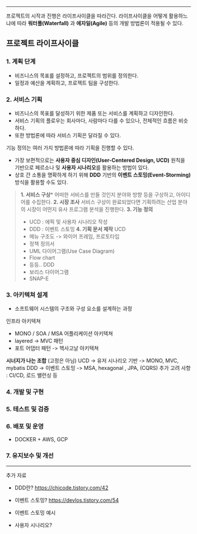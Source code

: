 
---

프로젝트의 시작과 진행은 라이프사이클을 따라간다.
라이프사이클을 어떻게 활용하느냐에 따라 **워터폴(Waterfall)** 과 **에자일(Agile)** 등의 개발 방법론이 적용될 수 있다.
## 프로젝트 라이프사이클
### 1. 계획 단계
+ 비즈니스의 목표를 설정하고, 프로젝트의 범위를 정의한다.
+ 일정과 예산을 계획하고, 프로젝트 팀을 구성한다.

### 2. 서비스 기획
+ 비즈니스의 목표를 달성하기 위한 제품 또는 서비스를 계획하고 디자인한다.
+ 서비스 기획의 플로우는 회사마다, 사람마다 다를 수 있으나, 전체적인 흐름은 비슷하다. 
+ 또한 방법론에 따라 서비스 기획은 달라질 수 있다.

기능 정의는 여러 가지 방법론에 따라 기획을 진행할 수 있다.
+ 가장 보편적으로는 **사용자 중심 디자인(User-Centered Design, UCD)** 원칙을 기반으로 페르소나 및 **사용자 시나리오**를 활용하는 방법이 있다.
+ 상호 간 소통을 명확하게 하기 위해 **DDD** 기반의 **이벤트 스토밍(Event-Storming)** 방식을 활용할 수도 있다.

>**1. 서비스 구상***
> 어떠한 서비스를 만들 것인지 분야와 방향 등을 구상하고, 아이디어를 수집한다.
>**2. 시장 조사**
> 서비스 구상이 완료되었다면 기획하려는 산업 분야의 시장이 어떤지 유사 프로그램 분석을 진행한다.
>**3. 기능 정의**
>- UCD : 에픽 및 사용자 시나리오 작성
>- DDD : 이벤트 스토밍 
>**4. 기획 문서 제작**
> UCD
> - 메뉴 구조도 -> 와이어 프레임, 프로토타입
> - 정책 정의서
> - UML 다이어그램(Use Case Diagram)
> - Flow chart
> - 등등..
> DDD
> - 보리스 다이어그램
> - SNAP-E
>

### 3. 아키텍쳐 설계
+ 소프트웨어 시스템의 구조와 구성 요소를 설계하는 과정

인프라 아키텍쳐
+ MONO  / SOA / MSA
어플리케이션 아키텍쳐
+ layered -> MVC 패턴
+ 포트 어댑터 패턴 -> 헥사고날 아키텍쳐

**시너지가 나는 조합** (고정은 아님)
UCD -> 유저 시나리오 기반 -> MONO, MVC, mybatis
DDD -> 이벤트 스토밍 -> MSA, hexagonal , JPA, (CQRS)
추가 고려 사항 : CI/CD, 로드 밸런싱 등


### 4. 개발 및 구현

### 5. 테스트 및 검증

### 6. 배포 및 운영
+ DOCKER + AWS, GCP

### 7. 유지보수 및 개선


---
추가 자료

+ DDD란?
https://chicode.tistory.com/42
+ 이벤트 스토밍?
https://devlos.tistory.com/54
+ 이벤트 스토밍 예시

+ 사용자 시나리오?
